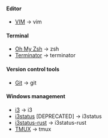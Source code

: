 #### Editor

- [VIM](https://github.com/vim/vim) -> vim

#### Terminal

- [Oh My Zsh](https://ohmyz.sh) -> zsh
- [Terminator](https://terminator-gtk3.readthedocs.io/en/latest) -> terminator

#### Version control tools

- [Git](https://github.com/git/git) -> git

#### Windows management

- [i3](https://i3wm.org/docs/userguide.html) -> i3
- [i3status](https://i3wm.org/docs/i3status.html) [DEPRECATED] -> i3status
- [i3status-rust](https://github.com/greshake/i3status-rust) -> i3status-rust
- [TMUX](https://github.com/tmux/tmux) -> tmux
